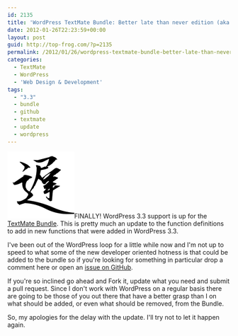 ```yaml
---
id: 2135
title: 'WordPress TextMate Bundle: Better late than never edition (aka: 3.3)'
date: 2012-01-26T22:23:59+00:00
layout: post
guid: http://top-frog.com/?p=2135
permalink: /2012/01/26/wordpress-textmate-bundle-better-late-than-never-edition-aka-3-3/
categories:
  - TextMate
  - WordPress
  - 'Web Design & Development'
tags:
  - "3.3"
  - bundle
  - github
  - textmate
  - update
  - wordpress
---
```

<img class="alignright" src="/assets/articles/late.png" alt="Google tells me that this is the Japanese character meaning 'Late'" />FINALLY! WordPress 3.3 support is up for the [TextMate Bundle](http://top-frog.com/projects/wordpress-textmate-bundle/). This is pretty much an update to the function definitions to add in new functions that were added in WordPress 3.3. 

I've been out of the WordPress loop for a little while now and I'm not up to speed to what some of the new developer oriented hotness is that could be added to the bundle so if you're looking for something in particular drop a comment here or open an [issue on GitHub](https://github.com/Gipetto/wordpress.tmbundle/issues).

If you're so inclined go ahead and Fork it, update what you need and submit a pull request. Since I don't work with WordPress on a regular basis there are going to be those of you out there that have a better grasp than I on what should be added, or even what should be removed, from the Bundle.

So, my apologies for the delay with the update. I'll try not to let it happen again.